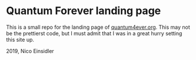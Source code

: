 # Quantum Forever landing page

This is a small repo for the landing page of [quantum4ever.org](http://quantum4ever.org/). This may not be the prettierst code, but I must admit that I was in a great hurry setting this site up.

2019, Nico Einsidler
